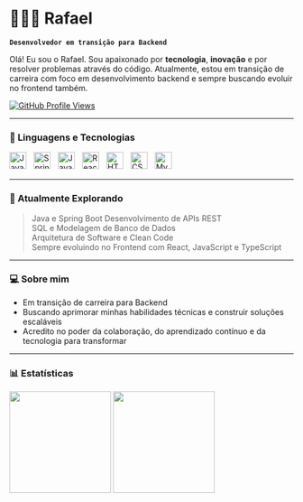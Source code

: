 # 👨🏻‍💻 Rafael

**`Desenvolvedor em transição para Backend`**

Olá! Eu sou o Rafael. Sou apaixonado por **tecnologia**, **inovação** e por resolver problemas através do código. Atualmente, estou em transição de carreira com foco em desenvolvimento backend e sempre buscando evoluir no frontend também.

<p align="left">
  <a href="https://github.com/unkdep">
    <img 
      alt="GitHub Profile Views" 
      title="Visualizações no perfil" 
      src="https://komarev.com/ghpvc/?username=unkdep&style=for-the-badge&color=blue" 
    />
  </a>
</p>

---

### 🤖 Linguagens e Tecnologias

<img 
    align="left" 
    alt="Java"
    title="Java"
    width="30px" 
    style="padding-right: 10px;" 
    src="https://cdn.jsdelivr.net/gh/devicons/devicon/icons/java/java-original.svg" 
/>
<img 
    align="left" 
    alt="Spring"
    title="Spring"
    width="30px" 
    style="padding-right: 10px;" 
    src="https://cdn.jsdelivr.net/gh/devicons/devicon/icons/spring/spring-original.svg" 
/>
<img 
    align="left" 
    alt="JavaScript"
    title="JavaScript"
    width="30px" 
    style="padding-right: 10px;" 
    src="https://cdn.jsdelivr.net/gh/devicons/devicon/icons/javascript/javascript-original.svg" 
/>
<img 
    align="left" 
    alt="React"
    title="React"
    width="30px" 
    style="padding-right: 10px;" 
    src="https://cdn.jsdelivr.net/gh/devicons/devicon/icons/react/react-original.svg" 
/>
<img 
    align="left" 
    alt="HTML"
    title="HTML"
    width="30px" 
    style="padding-right: 10px;" 
    src="https://cdn.jsdelivr.net/gh/devicons/devicon/icons/html5/html5-original.svg" 
/>
<img 
    align="left" 
    alt="CSS"
    title="CSS"
    width="30px" 
    style="padding-right: 10px;" 
    src="https://cdn.jsdelivr.net/gh/devicons/devicon/icons/css3/css3-original.svg" 
/>
<img 
    align="left" 
    alt="MySQL"
    title="MySQL"
    width="30px" 
    style="padding-right: 10px;" 
    src="https://cdn.jsdelivr.net/gh/devicons/devicon/icons/mysql/mysql-original.svg" 
/>

<br/>
<br/>

---

### 🚀 Atualmente Explorando

>  Java e Spring Boot 
>  Desenvolvimento de APIs REST  
>  SQL e Modelagem de Banco de Dados  
>  Arquitetura de Software e Clean Code  
>  Sempre evoluindo no Frontend com React, JavaScript e TypeScript  

---

### 💻 Sobre mim

- Em transição de carreira para Backend  
- Buscando aprimorar minhas habilidades técnicas e construir soluções escaláveis  
- Acredito no poder da colaboração, do aprendizado contínuo e da tecnologia para transformar  

---

### 📊 Estatísticas

<p align="left">
  <img 
    height="180em" 
    src="https://github-readme-stats.vercel.app/api?username=unkdep&show_icons=true&theme=tokyonight&include_all_commits=true&locale=pt-br" 
  />
  <img 
    height="180em" 
    src="https://github-readme-stats.vercel.app/api/top-langs/?username=unkdep&layout=compact&theme=tokyonight&custom_title=Linguagens+Mais+Usadas" 
  />
</p>

